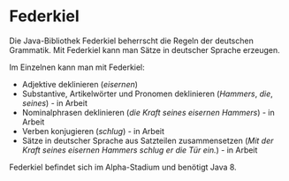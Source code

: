 # Federkiel
Die Java-Bibliothek Federkiel beherrscht die Regeln der deutschen Grammatik. Mit Federkiel kann man Sätze in deutscher Sprache erzeugen.

Im Einzelnen kann man mit Federkiel:
 * Adjektive deklinieren (*eisernen*)
 * Substantive, Artikelwörter und Pronomen deklinieren (*Hammers*, *die*, *seines*) - in Arbeit
 * Nominalphrasen deklinieren (*die Kraft seines eisernen Hammers*) - in Arbeit
 * Verben konjugieren (*schlug*) - in Arbeit
 * Sätze in deutscher Sprache aus Satzteilen zusammensetzen (*Mit der Kraft seines eisernen Hammers schlug er die Tür ein.*) - in Arbeit

Federkiel befindet sich im Alpha-Stadium und benötigt Java 8.
